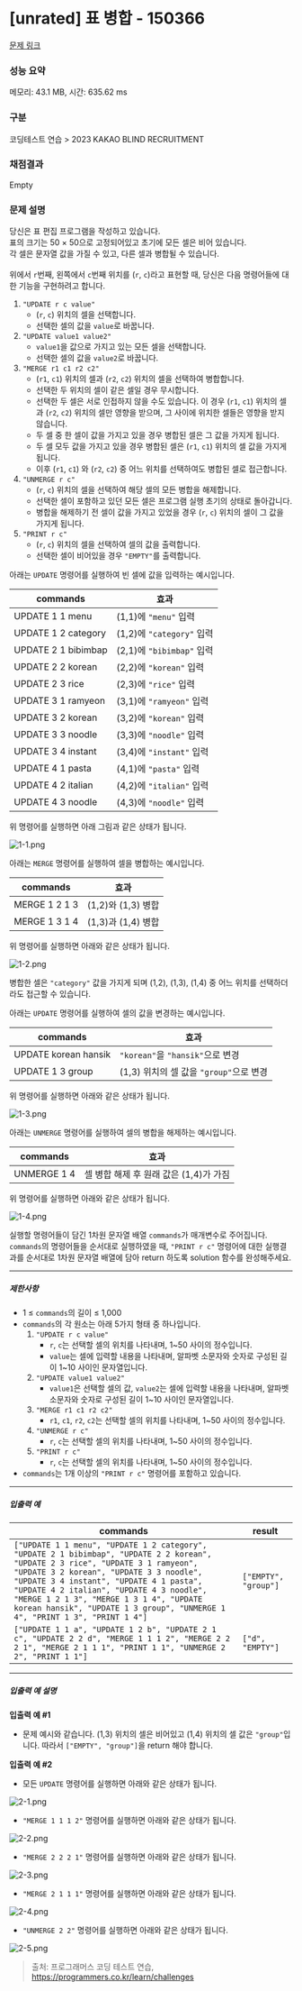 # [unrated] 표 병합 - 150366 

[문제 링크](https://school.programmers.co.kr/learn/courses/30/lessons/150366) 

### 성능 요약

메모리: 43.1 MB, 시간: 635.62 ms

### 구분

코딩테스트 연습 > 2023 KAKAO BLIND RECRUITMENT

### 채점결과

Empty

### 문제 설명

<p>당신은 표 편집 프로그램을 작성하고 있습니다. <br>
표의 크기는 50 × 50으로 고정되어있고 초기에 모든 셀은 비어 있습니다. <br>
각 셀은 문자열 값을 가질 수 있고, 다른 셀과 병합될 수 있습니다.<br><br>
위에서 <code>r</code>번째, 왼쪽에서 <code>c</code>번째 위치를 (<code>r</code>, <code>c</code>)라고 표현할 때, 당신은 다음 명령어들에 대한 기능을 구현하려고 합니다.  </p>

<ol>
<li> <code>"UPDATE r c value"</code>

<ul>
<li>(<code>r</code>, <code>c</code>) 위치의 셀을 선택합니다.</li>
<li>선택한 셀의 값을 <code>value</code>로 바꿉니다.</li>
</ul></li>
<li> <code>"UPDATE value1 value2"</code>

<ul>
<li><code>value1</code>을 값으로 가지고 있는 모든 셀을 선택합니다.</li>
<li>선택한 셀의 값을 <code>value2</code>로 바꿉니다.</li>
</ul></li>
<li> <code>"MERGE r1 c1 r2 c2"</code><br>

<ul>
<li>(<code>r1</code>, <code>c1</code>) 위치의 셀과 (<code>r2</code>, <code>c2</code>) 위치의 셀을 선택하여 병합합니다.</li>
<li>선택한 두 위치의 셀이 같은 셀일 경우 무시합니다.</li>
<li>선택한 두 셀은 서로 인접하지 않을 수도 있습니다. 이 경우 (<code>r1</code>, <code>c1</code>) 위치의 셀과 (<code>r2</code>, <code>c2</code>) 위치의 셀만 영향을 받으며, 그 사이에 위치한 셀들은 영향을 받지 않습니다.</li>
<li>두 셀 중 한 셀이 값을 가지고 있을 경우 병합된 셀은 그 값을 가지게 됩니다.</li>
<li>두 셀 모두 값을 가지고 있을 경우 병합된 셀은 (<code>r1</code>, <code>c1</code>) 위치의 셀 값을 가지게 됩니다.</li>
<li>이후 (<code>r1</code>, <code>c1</code>) 와 (<code>r2</code>, <code>c2</code>) 중 어느 위치를 선택하여도 병합된 셀로 접근합니다.</li>
</ul></li>
<li> <code>"UNMERGE r c"</code>

<ul>
<li>(<code>r</code>, <code>c</code>) 위치의 셀을 선택하여 해당 셀의 모든 병합을 해제합니다.</li>
<li>선택한 셀이 포함하고 있던 모든 셀은 프로그램 실행 초기의 상태로 돌아갑니다.</li>
<li>병합을 해제하기 전 셀이 값을 가지고 있었을 경우 (<code>r</code>, <code>c</code>) 위치의 셀이 그 값을 가지게 됩니다.</li>
</ul></li>
<li> <code>"PRINT r c"</code>

<ul>
<li>(<code>r</code>, <code>c</code>) 위치의 셀을 선택하여 셀의 값을 출력합니다.</li>
<li>선택한 셀이 비어있을 경우 <code>"EMPTY"</code>를 출력합니다.</li>
</ul></li>
</ol>

<p>아래는 <code>UPDATE</code> 명령어를 실행하여 빈 셀에 값을 입력하는 예시입니다. </p>
<table class="table">
        <thead><tr>
<th>commands</th>
<th>효과</th>
</tr>
</thead>
        <tbody><tr>
<td>UPDATE 1 1 menu</td>
<td>(1,1)에 <code>"menu"</code> 입력</td>
</tr>
<tr>
<td>UPDATE 1 2 category</td>
<td>(1,2)에 <code>"category"</code> 입력</td>
</tr>
<tr>
<td>UPDATE 2 1 bibimbap</td>
<td>(2,1)에 <code>"bibimbap"</code> 입력</td>
</tr>
<tr>
<td>UPDATE 2 2 korean</td>
<td>(2,2)에 <code>"korean"</code> 입력</td>
</tr>
<tr>
<td>UPDATE 2 3 rice</td>
<td>(2,3)에 <code>"rice"</code> 입력</td>
</tr>
<tr>
<td>UPDATE 3 1 ramyeon</td>
<td>(3,1)에 <code>"ramyeon"</code> 입력</td>
</tr>
<tr>
<td>UPDATE 3 2 korean</td>
<td>(3,2)에 <code>"korean"</code> 입력</td>
</tr>
<tr>
<td>UPDATE 3 3 noodle</td>
<td>(3,3)에 <code>"noodle"</code> 입력</td>
</tr>
<tr>
<td>UPDATE 3 4 instant</td>
<td>(3,4)에 <code>"instant"</code> 입력</td>
</tr>
<tr>
<td>UPDATE 4 1 pasta</td>
<td>(4,1)에 <code>"pasta"</code> 입력</td>
</tr>
<tr>
<td>UPDATE 4 2 italian</td>
<td>(4,2)에 <code>"italian"</code> 입력</td>
</tr>
<tr>
<td>UPDATE 4 3 noodle</td>
<td>(4,3)에 <code>"noodle"</code> 입력</td>
</tr>
</tbody>
      </table>
<p>위 명령어를 실행하면 아래 그림과 같은 상태가 됩니다.</p>

<p><img src="https://grepp-programmers.s3.ap-northeast-2.amazonaws.com/files/production/d05f1a33-d67a-401a-a8f2-cc73e80a7f26/1-1.png" title="" alt="1-1.png"></p>

<p>아래는 <code>MERGE</code> 명령어를 실행하여 셀을 병합하는 예시입니다. </p>
<table class="table">
        <thead><tr>
<th>commands</th>
<th>효과</th>
</tr>
</thead>
        <tbody><tr>
<td>MERGE 1 2 1 3</td>
<td>(1,2)와 (1,3) 병합</td>
</tr>
<tr>
<td>MERGE 1 3 1 4</td>
<td>(1,3)과 (1,4) 병합</td>
</tr>
</tbody>
      </table>
<p>위 명령어를 실행하면 아래와 같은 상태가 됩니다.</p>

<p><img src="https://grepp-programmers.s3.ap-northeast-2.amazonaws.com/files/production/4a7cab89-0512-40b2-bf95-9bcfeff99830/1-2.png" title="" alt="1-2.png"></p>

<p>병합한 셀은 <code>"category"</code> 값을 가지게 되며 (1,2), (1,3), (1,4) 중 어느 위치를 선택하더라도 접근할 수 있습니다.  </p>

<p>아래는 <code>UPDATE</code> 명령어를 실행하여 셀의 값을 변경하는 예시입니다. </p>
<table class="table">
        <thead><tr>
<th>commands</th>
<th>효과</th>
</tr>
</thead>
        <tbody><tr>
<td>UPDATE korean hansik</td>
<td><code>"korean"</code>을 <code>"hansik"</code>으로 변경</td>
</tr>
<tr>
<td>UPDATE 1 3 group</td>
<td>(1,3) 위치의 셀 값을 <code>"group"</code>으로 변경</td>
</tr>
</tbody>
      </table>
<p>위 명령어를 실행하면 아래와 같은 상태가 됩니다.</p>

<p><img src="https://grepp-programmers.s3.ap-northeast-2.amazonaws.com/files/production/211b0331-1768-41a3-87d6-6d56356c5b7e/1-3.png" title="" alt="1-3.png"></p>

<p>아래는 <code>UNMERGE</code> 명령어를 실행하여 셀의 병합을 해제하는 예시입니다.</p>
<table class="table">
        <thead><tr>
<th>commands</th>
<th>효과</th>
</tr>
</thead>
        <tbody><tr>
<td>UNMERGE 1 4</td>
<td>셀 병합 해제 후 원래 값은 (1,4)가 가짐</td>
</tr>
</tbody>
      </table>
<p>위 명령어를 실행하면 아래와 같은 상태가 됩니다.</p>

<p><img src="https://grepp-programmers.s3.ap-northeast-2.amazonaws.com/files/production/2e9b0ad6-0c8c-45f6-8a8a-8a8a3d5625c3/1-4.png" title="" alt="1-4.png"></p>

<p>실행할 명령어들이 담긴 1차원 문자열 배열 <code>commands</code>가 매개변수로 주어집니다. <code>commands</code>의 명령어들을 순서대로 실행하였을 때, <code>"PRINT r c"</code> 명령어에 대한 실행결과를 순서대로 1차원 문자열 배열에 담아 return 하도록 solution 함수를 완성해주세요.</p>

<hr>

<h5>제한사항</h5>

<ul>
<li>1 ≤ <code>commands</code>의 길이 ≤ 1,000</li>
<li><code>commands</code>의 각 원소는 아래 5가지 형태 중 하나입니다.

<ol>
<li><code>"UPDATE r c value"</code>

<ul>
<li><code>r</code>, <code>c</code>는 선택할 셀의 위치를 나타내며, 1~50 사이의 정수입니다.</li>
<li><code>value</code>는 셀에 입력할 내용을 나타내며, 알파벳 소문자와 숫자로 구성된 길이 1~10 사이인 문자열입니다.</li>
</ul></li>
<li><code>"UPDATE value1 value2"</code>

<ul>
<li><code>value1</code>은 선택할 셀의 값, <code>value2</code>는 셀에 입력할 내용을 나타내며, 알파벳 소문자와 숫자로 구성된 길이 1~10 사이인 문자열입니다.</li>
</ul></li>
<li><code>"MERGE r1 c1 r2 c2"</code><br>

<ul>
<li><code>r1</code>, <code>c1</code>, <code>r2</code>, <code>c2</code>는 선택할 셀의 위치를 나타내며, 1~50 사이의 정수입니다.</li>
</ul></li>
<li><code>"UNMERGE r c"</code>

<ul>
<li><code>r</code>, <code>c</code>는 선택할 셀의 위치를 나타내며, 1~50 사이의 정수입니다.</li>
</ul></li>
<li><code>"PRINT r c"</code><br>

<ul>
<li><code>r</code>, <code>c</code>는 선택할 셀의 위치를 나타내며, 1~50 사이의 정수입니다.</li>
</ul></li>
</ol></li>
<li><code>commands</code>는 1개 이상의 <code>"PRINT r c"</code> 명령어를 포함하고 있습니다.</li>
</ul>

<hr>

<h5>입출력 예</h5>
<table class="table">
        <thead><tr>
<th>commands</th>
<th>result</th>
</tr>
</thead>
        <tbody><tr>
<td><code>["UPDATE 1 1 menu", "UPDATE 1 2 category", "UPDATE 2 1 bibimbap", "UPDATE 2 2 korean", "UPDATE 2 3 rice", "UPDATE 3 1 ramyeon", "UPDATE 3 2 korean", "UPDATE 3 3 noodle", "UPDATE 3 4 instant", "UPDATE 4 1 pasta", "UPDATE 4 2 italian", "UPDATE 4 3 noodle", "MERGE 1 2 1 3", "MERGE 1 3 1 4", "UPDATE korean hansik", "UPDATE 1 3 group", "UNMERGE 1 4", "PRINT 1 3", "PRINT 1 4"]</code></td>
<td><code>["EMPTY", "group"]</code></td>
</tr>
<tr>
<td><code>["UPDATE 1 1 a", "UPDATE 1 2 b", "UPDATE 2 1 c", "UPDATE 2 2 d", "MERGE 1 1 1 2", "MERGE 2 2 2 1", "MERGE 2 1 1 1", "PRINT 1 1", "UNMERGE 2 2", "PRINT 1 1"]</code></td>
<td><code>["d", "EMPTY"]</code></td>
</tr>
</tbody>
      </table>
<hr>

<h5>입출력 예 설명</h5>

<p><strong>입출력 예 #1</strong></p>

<ul>
<li>문제 예시와 같습니다. (1,3) 위치의 셀은 비어있고 (1,4) 위치의 셀 값은 <code>"group"</code>입니다. 따라서 <code>["EMPTY", "group"]</code>을 return 해야 합니다.</li>
</ul>

<p><strong>입출력 예 #2</strong></p>

<ul>
<li>모든 <code>UPDATE</code> 명령어를 실행하면 아래와 같은 상태가 됩니다.</li>
</ul>

<p><img src="https://grepp-programmers.s3.ap-northeast-2.amazonaws.com/files/production/8225f0c5-3d16-4b18-9b7e-412069c95c87/2-1.png" title="" alt="2-1.png"></p>

<ul>
<li><code>"MERGE 1 1 1 2"</code> 명령어를 실행하면 아래와 같은 상태가 됩니다.</li>
</ul>

<p><img src="https://grepp-programmers.s3.ap-northeast-2.amazonaws.com/files/production/553d60bd-2f3d-4c51-8da6-d97534275ed8/2-2.png" title="" alt="2-2.png"></p>

<ul>
<li><code>"MERGE 2 2 2 1"</code> 명령어를 실행하면 아래와 같은 상태가 됩니다.</li>
</ul>

<p><img src="https://grepp-programmers.s3.ap-northeast-2.amazonaws.com/files/production/b52ef688-b183-4e3f-9024-62fc3c1ee6fd/2-3.png" title="" alt="2-3.png"></p>

<ul>
<li><code>"MERGE 2 1 1 1"</code> 명령어를 실행하면 아래와 같은 상태가 됩니다.</li>
</ul>

<p><img src="https://grepp-programmers.s3.ap-northeast-2.amazonaws.com/files/production/2ae0c82d-d090-4183-a8dc-8357fe520bf7/2-4.png" title="" alt="2-4.png"></p>

<ul>
<li><code>"UNMERGE 2 2"</code> 명령어를 실행하면 아래와 같은 상태가 됩니다.</li>
</ul>

<p><img src="https://grepp-programmers.s3.ap-northeast-2.amazonaws.com/files/production/bb1128a2-38fd-4e27-b675-27838d0186da/2-5.png" title="" alt="2-5.png"></p>


> 출처: 프로그래머스 코딩 테스트 연습, https://programmers.co.kr/learn/challenges
